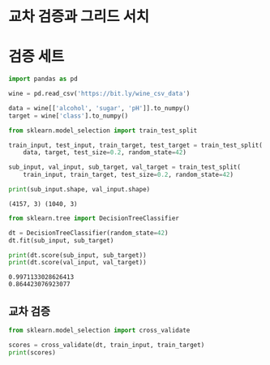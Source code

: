 # 교차 검증과 그리드 서치

# 검증 세트

```python
import pandas as pd

wine = pd.read_csv('https://bit.ly/wine_csv_data')
```

```python
data = wine[['alcohol', 'sugar', 'pH']].to_numpy()
target = wine['class'].to_numpy()
```

```python
from sklearn.model_selection import train_test_split

train_input, test_input, train_target, test_target = train_test_split(
    data, target, test_size=0.2, random_state=42)
```

```python
sub_input, val_input, sub_target, val_target = train_test_split(
    train_input, train_target, test_size=0.2, random_state=42)
```

```python
print(sub_input.shape, val_input.shape)
```

```
(4157, 3) (1040, 3)
```

```python
from sklearn.tree import DecisionTreeClassifier

dt = DecisionTreeClassifier(random_state=42)
dt.fit(sub_input, sub_target)

print(dt.score(sub_input, sub_target))
print(dt.score(val_input, val_target))
```

```
0.9971133028626413
0.864423076923077
```

## 교차 검증

```python
from sklearn.model_selection import cross_validate

scores = cross_validate(dt, train_input, train_target)
print(scores)
```
